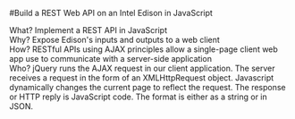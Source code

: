 #Build a REST Web API on an Intel Edison in JavaScript

What? Implement a REST API in JavaScript    
Why? Expose Edison's inputs and outputs to a web client   
How? RESTful APIs using AJAX principles allow a single-page client web app use to communicate with a server-side application    
Who? jQuery runs the AJAX request in our client application. The server receives a request in the form of an XMLHttpRequest object. Javascript dynamically changes the current page to reflect the request. The response or HTTP reply is JavaScript code. The format is either as a string or in JSON.    

